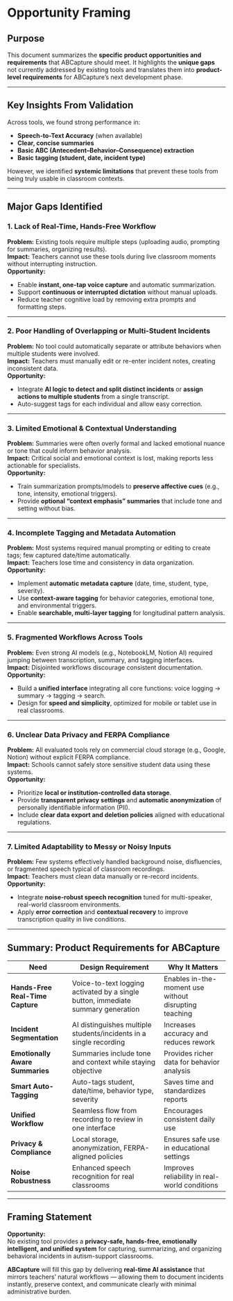 # Opportunity Framing


## Purpose  
This document summarizes the **specific product opportunities and requirements** that ABCapture should meet.
It highlights the **unique gaps** not currently addressed by existing tools and translates them into **product-level requirements** for ABCapture’s next development phase.

---

## Key Insights From Validation  
Across tools, we found strong performance in:
- **Speech-to-Text Accuracy** (when available)
- **Clear, concise summaries**
- **Basic ABC (Antecedent–Behavior–Consequence) extraction**
- **Basic tagging (student, date, incident type)**  

However, we identified **systemic limitations** that prevent these tools from being truly usable in classroom contexts.

---

## Major Gaps Identified

### 1. Lack of Real-Time, Hands-Free Workflow  
**Problem:** Existing tools require multiple steps (uploading audio, prompting for summaries, organizing results).  
**Impact:** Teachers cannot use these tools during live classroom moments without interrupting instruction.  
**Opportunity:**  
- Enable **instant, one-tap voice capture** and automatic summarization.  
- Support **continuous or interrupted dictation** without manual uploads.  
- Reduce teacher cognitive load by removing extra prompts and formatting steps.

---

### 2. Poor Handling of Overlapping or Multi-Student Incidents  
**Problem:** No tool could automatically separate or attribute behaviors when multiple students were involved.  
**Impact:** Teachers must manually edit or re-enter incident notes, creating inconsistent data.  
**Opportunity:**  
- Integrate **AI logic to detect and split distinct incidents** or **assign actions to multiple students** from a single transcript.  
- Auto-suggest tags for each individual and allow easy correction.

---

### 3. Limited Emotional & Contextual Understanding  
**Problem:** Summaries were often overly formal and lacked emotional nuance or tone that could inform behavior analysis.  
**Impact:** Critical social and emotional context is lost, making reports less actionable for specialists.  
**Opportunity:**  
- Train summarization prompts/models to **preserve affective cues** (e.g., tone, intensity, emotional triggers).  
- Provide **optional “context emphasis” summaries** that include tone and setting without bias.

---

### 4. Incomplete Tagging and Metadata Automation  
**Problem:** Most systems required manual prompting or editing to create tags; few captured date/time automatically.  
**Impact:** Teachers lose time and consistency in data organization.  
**Opportunity:**  
- Implement **automatic metadata capture** (date, time, student, type, severity).  
- Use **context-aware tagging** for behavior categories, emotional tone, and environmental triggers.  
- Enable **searchable, multi-layer tagging** for longitudinal pattern analysis.

---

### 5. Fragmented Workflows Across Tools  
**Problem:** Even strong AI models (e.g., NotebookLM, Notion AI) required jumping between transcription, summary, and tagging interfaces.  
**Impact:** Disjointed workflows discourage consistent documentation.  
**Opportunity:**  
- Build a **unified interface** integrating all core functions: voice logging → summary → tagging → search.  
- Design for **speed and simplicity**, optimized for mobile or tablet use in real classrooms.

---

### 6. Unclear Data Privacy and FERPA Compliance  
**Problem:** All evaluated tools rely on commercial cloud storage (e.g., Google, Notion) without explicit FERPA compliance.  
**Impact:** Schools cannot safely store sensitive student data using these systems.  
**Opportunity:**  
- Prioritize **local or institution-controlled data storage**.  
- Provide **transparent privacy settings** and **automatic anonymization** of personally identifiable information (PII).  
- Include **clear data export and deletion policies** aligned with educational regulations.

---

### 7. Limited Adaptability to Messy or Noisy Inputs  
**Problem:** Few systems effectively handled background noise, disfluencies, or fragmented speech typical of classroom recordings.  
**Impact:** Teachers must clean data manually or re-record incidents.  
**Opportunity:**  
- Integrate **noise-robust speech recognition** tuned for multi-speaker, real-world classroom environments.  
- Apply **error correction** and **contextual recovery** to improve transcription quality in live conditions.

---

## Summary: Product Requirements for ABCapture  

| **Need** | **Design Requirement** | **Why It Matters** |
|-----------|------------------------|--------------------|
| **Hands-Free Real-Time Capture** | Voice-to-text logging activated by a single button, immediate summary generation | Enables in-the-moment use without disrupting teaching |
| **Incident Segmentation** | AI distinguishes multiple students/incidents in a single recording | Increases accuracy and reduces rework |
| **Emotionally Aware Summaries** | Summaries include tone and context while staying objective | Provides richer data for behavior analysis |
| **Smart Auto-Tagging** | Auto-tags student, date/time, behavior type, severity | Saves time and standardizes reports |
| **Unified Workflow** | Seamless flow from recording to review in one interface | Encourages consistent daily use |
| **Privacy & Compliance** | Local storage, anonymization, FERPA-aligned policies | Ensures safe use in educational settings |
| **Noise Robustness** | Enhanced speech recognition for real classrooms | Improves reliability in real-world conditions |

---

## Framing Statement  

**Opportunity:**  
No existing tool provides a **privacy-safe, hands-free, emotionally intelligent, and unified system** for capturing, summarizing, and organizing behavioral incidents in autism-support classrooms.  

**ABCapture** will fill this gap by delivering **real-time AI assistance** that mirrors teachers’ natural workflows — allowing them to document incidents instantly, preserve context, and communicate clearly with minimal administrative burden.
